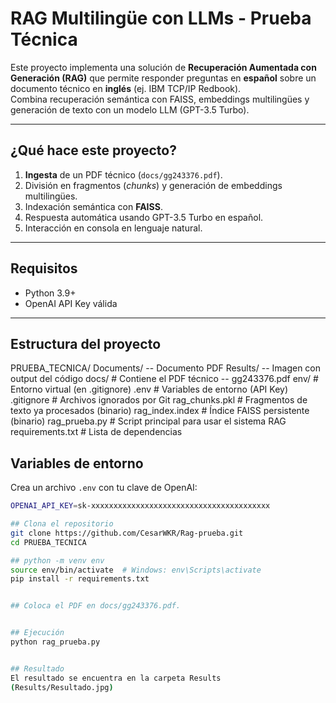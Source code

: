 #  RAG Multilingüe con LLMs - Prueba Técnica

Este proyecto implementa una solución de **Recuperación Aumentada con Generación (RAG)** que permite responder preguntas en **español** sobre un documento técnico en **inglés** (ej. IBM TCP/IP Redbook).  
Combina recuperación semántica con FAISS, embeddings multilingües y generación de texto con un modelo LLM (GPT-3.5 Turbo).

---

##  ¿Qué hace este proyecto?

1. **Ingesta** de un PDF técnico (`docs/gg243376.pdf`).
2. División en fragmentos (*chunks*) y generación de embeddings multilingües.
3. Indexación semántica con **FAISS**.
4. Respuesta automática usando GPT-3.5 Turbo en español.
5. Interacción en consola en lenguaje natural.

---

##  Requisitos

- Python 3.9+
- OpenAI API Key válida

---

##  Estructura del proyecto
PRUEBA_TECNICA/
Documents/
-- Documento PDF
Results/
-- Imagen con output del código
docs/ # Contiene el PDF técnico
-- gg243376.pdf
 env/ # Entorno virtual (en .gitignore)
.env # Variables de entorno (API Key)
.gitignore # Archivos ignorados por Git
rag_chunks.pkl # Fragmentos de texto ya procesados (binario)
 rag_index.index # Índice FAISS persistente (binario)
rag_prueba.py # Script principal para usar el sistema RAG
requirements.txt # Lista de dependencias


##  Variables de entorno

Crea un archivo `.env` con tu clave de OpenAI:

```bash
OPENAI_API_KEY=sk-xxxxxxxxxxxxxxxxxxxxxxxxxxxxxxxxxxxxxxxx

## Clona el repositorio
git clone https://github.com/CesarWKR/Rag-prueba.git
cd PRUEBA_TECNICA

## python -m venv env
source env/bin/activate  # Windows: env\Scripts\activate
pip install -r requirements.txt


## Coloca el PDF en docs/gg243376.pdf.


## Ejecución
python rag_prueba.py


## Resultado
El resultado se encuentra en la carpeta Results
(Results/Resultado.jpg)
